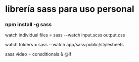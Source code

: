 # librería sass para uso personal

### npm **install** -g sass 

watch individual files = sass --watch input.scss output.css

watch folders = sass --watch app/sass:public/stylesheets

sass video = consditionals & @if